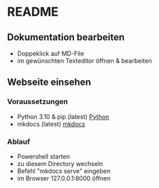 # README

## Dokumentation bearbeiten
- Doppeklick auf MD-File
- im gewünschten Texteditor öffnen & bearbeiten 

## Webseite einsehen

### Voraussetzungen

- Python 3.10 & pip (latest) [Python](https://www.python.org/downloads/release/python-3105/)
- mkdocs (latest) [mkdocs](https://www.mkdocs.org/getting-started/)

### Ablauf

- Powershell starten
- zu diesem Directory wechseln
- Befehl "mkdocs serve" eingeben
- im Browser 127.0.0.1:8000 öffnen

